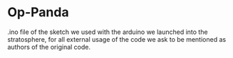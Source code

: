 # Op-Panda
.ino file of the sketch we used with the arduino we launched into the stratosphere, 
for all external usage of the code we ask to be mentioned as authors of the original code. 
